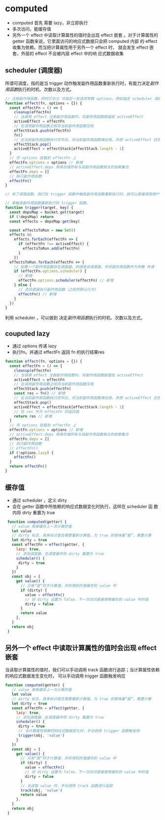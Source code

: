 # computed
- computed 首先 需要 lazy，非立即执行
- 多次访问，能缓存值
- 另外一个 effect 中读取计算属性的值时会出现 effect 嵌套 。对于计算属性的
getter 函数来说，它里面访问的响应式数据只会把 computed 内部
的 effect 收集为依赖。而当把计算属性用于另外一个 effect 时，
就会发生 effect 嵌套，外层的 effect 不会被内层 effect 中的响
应式数据收集


## scheduler (调度器)
所谓可调度，指的是当 trigger 动作触发副作用函数重新执行时，有能力决定*副作用函数*执行的时机、次数以及方式。

```js
// 注册副作用函数，同时它也允 许指定一些选项参数 options，例如指定 scheduler 调度器来控制副作用函数的执行时机和方式
function effect(fn, options = {}) {
  const effectFn = () => {
    cleanup(effectFn)
    // 当调用 effect 注册副作用函数时，将副作用函数赋值给 activeEffect
    activeEffect = effectFn
    // 在调用副作用函数之前将当前副作用函数压栈
    effectStack.push(effectFn)
    fn()
    // 在当前副作用函数执行完毕后，将当前副作用函数弹出栈，并把 activeEffect 还原为之前的值
    effectStack.pop()
    activeEffect = effectStack[effectStack.length - 1]
  }
  // 将 options 挂载到 effectFn 上
  effectFn.options = options // 新增
  // activeEffect.deps 用来存储所有与该副作用函数相关的依赖集合
  effectFn.deps = []
  // 执行副作用函数
  effectFn()
}

// 有了调度函数，我们在 trigger 函数中触发副作用函数重新执行时，就可以直接调用用户传递的调度器函数，从而把控制权交给用户

// 来触发副作用函数重新执行的 trigger 函数。
function trigger(target, key) {
  const depsMap = bucket.get(target)
  if (!depsMap) return
  const effects = depsMap.get(key)

  const effectsToRun = new Set()
  effects &&
    effects.forEach(effectFn => {
      if (effectFn !== activeEffect) {
        effectsToRun.add(effectFn)
      }
    })
  effectsToRun.forEach(effectFn => {
    // 如果一个副作用函数存在调度器，则调用该调度器，并将副作用函数作为参数 传递
    if (effectFn.options.scheduler) {
      // 新增
      effectFn.options.scheduler(effectFn) // 新增
    } else {
      // 否则直接执行副作用函数（之前的默认行为）
      effectFn() // 新增
    }
  })
}
```
利用 scheduler ，可以做到 决定*副作用函数*执行的时机、次数以及方式。

## couputed lazy
- 通过 options 传递 lazy
- 执行fn。并通过 effectFn 返回 fn 的执行结果res
```js
function effect(fn, options = {}) {
  const effectFn = () => {
    cleanup(effectFn)
    // 当调用 effect 注册副作用函数时，将副作用函数赋值给 activeEffect
    activeEffect = effectFn
    // 在调用副作用函数之前将当前副作用函数压栈
    effectStack.push(effectFn)
    const res = fn() // 新增
    // 在当前副作用函数执行完毕后，将当前副作用函数弹出栈，并把 activeEffect 还原为之前的值
    effectStack.pop()
    activeEffect = effectStack[effectStack.length - 1]
    // 将 res 作为 effectFn 的返回值
    return res // 新增
  }
  // 将 options 挂载到 effectFn 上
  effectFn.options = options // 新增
  // activeEffect.deps 用来存储所有与该副作用函数相关的依赖集合
  effectFn.deps = []
  // 执行副作用函数
  // effectFn()
  if (!options.lazy) {
    effectFn()
  }
  return effectFn()
}
```

## 缓存值
- 通过 scheduler ，定义 dirty
- 会在 getter 函数中所依赖的响应式数据变化时执行，这样在 scheduler 函
数内将 dirty 重置为 true

```js
 function computed(getter) {
   // value 用来缓存上一次计算的值
   let value
   // dirty 标志，用来标识是否需要重新计算值，为 true 则意味着“脏”，需要计算
   let dirty = true
   const effectFn = effect(getter, {
     lazy: true,
     // 添加调度器，在调度器中将 dirty 重置为 true
     scheduler() {
      dirty = true
     }
   })
   const obj = {
     get value() {
       // 只有“脏”时才计算值，并将得到的值缓存到 value 中
       if (dirty) {
         value = effectFn()
         // 将 dirty 设置为 false，下一次访问直接使用缓存到 value 中的值
         dirty = false
       }
       return value
     },
   }
   return obj
 }
```

## 另外一个 effect 中读取计算属性的值时会出现 effect 嵌套
当读取计算属性的值时，我们可以手动调用 track 函数进行追踪；当计算属性依赖的响应式数据发生变化时， 可以手动调用 trigger 函数触发响应

```js
function computed(getter) {
   // value 用来缓存上一次计算的值
   let value
   // dirty 标志，用来标识是否需要重新计算值，为 true 则意味着“脏”，需要计算
   let dirty = true
   const effectFn = effect(getter, {
     lazy: true,
     // 添加调度器，在调度器中将 dirty 重置为 true
     scheduler() {
      dirty = true
      // 当计算属性依赖的响应式数据变化时，手动调用 trigger 函数触发响
      trigger(obj, 'value')
     }
   })
   const obj = {
     get value() {
       // 只有“脏”时才计算值，并将得到的值缓存到 value 中
       if (dirty) {
         value = effectFn()
         // 将 dirty 设置为 false，下一次访问直接使用缓存到 value 中的值
         dirty = false
       }
       // 当读取 value 时，手动调用 track 函数进行追踪
       track(obj, 'value')
       return value
     },
   }
   return obj
 }
```